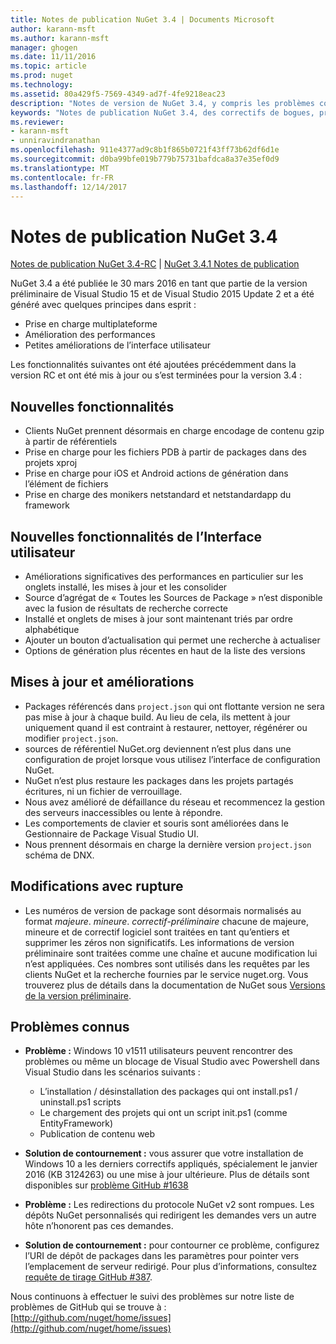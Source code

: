 ```yaml
---
title: Notes de publication NuGet 3.4 | Documents Microsoft
author: karann-msft
ms.author: karann-msft
manager: ghogen
ms.date: 11/11/2016
ms.topic: article
ms.prod: nuget
ms.technology: 
ms.assetid: 80a429f5-7569-4349-ad7f-4fe9218eac23
description: "Notes de version de NuGet 3.4, y compris les problèmes connus, les correctifs de bogues, les fonctionnalités ajoutées et dcr."
keywords: "Notes de publication NuGet 3.4, des correctifs de bogues, problèmes connus, ajouté des fonctionnalités, DCR"
ms.reviewer:
- karann-msft
- unniravindranathan
ms.openlocfilehash: 911e4377ad9c8b1f865b0721f43ff73b62df6d1e
ms.sourcegitcommit: d0ba99bfe019b779b75731bafdca8a37e35ef0d9
ms.translationtype: MT
ms.contentlocale: fr-FR
ms.lasthandoff: 12/14/2017
---
```

# <a name="nuget-34-release-notes"></a>Notes de publication NuGet 3.4

[Notes de publication NuGet 3.4-RC](../release-notes/nuget-3.4-RC.md) | [NuGet 3.4.1 Notes de publication](../release-notes/nuget-3.4.1.md)

NuGet 3.4 a été publiée le 30 mars 2016 en tant que partie de la version préliminaire de Visual Studio 15 et de Visual Studio 2015 Update 2 et a été généré avec quelques principes dans esprit :

*  Prise en charge multiplateforme
*  Amélioration des performances
*  Petites améliorations de l’interface utilisateur

Les fonctionnalités suivantes ont été ajoutées précédemment dans la version RC et ont été mis à jour ou s’est terminées pour la version 3.4 :

## <a name="new-features"></a>Nouvelles fonctionnalités

* Clients NuGet prennent désormais en charge encodage de contenu gzip à partir de référentiels
* Prise en charge pour les fichiers PDB à partir de packages dans des projets xproj
* Prise en charge pour iOS et Android actions de génération dans l’élément de fichiers
* Prise en charge des monikers netstandard et netstandardapp du framework

## <a name="new-user-interface-features"></a>Nouvelles fonctionnalités de l’Interface utilisateur

* Améliorations significatives des performances en particulier sur les onglets installé, les mises à jour et les consolider
* Source d’agrégat de « Toutes les Sources de Package » n’est disponible avec la fusion de résultats de recherche correcte
* Installé et onglets de mises à jour sont maintenant triés par ordre alphabétique
* Ajouter un bouton d’actualisation qui permet une recherche à actualiser
* Options de génération plus récentes en haut de la liste des versions

## <a name="updates-and-improvements"></a>Mises à jour et améliorations

* Packages référencés dans `project.json` qui ont flottante version ne sera pas mise à jour à chaque build. Au lieu de cela, ils mettent à jour uniquement quand il est contraint à restaurer, nettoyer, régénérer ou modifier `project.json`.
* sources de référentiel NuGet.org deviennent n’est plus dans une configuration de projet lorsque vous utilisez l’interface de configuration NuGet.
* NuGet n’est plus restaure les packages dans les projets partagés écritures, ni un fichier de verrouillage.
* Nous avez amélioré de défaillance du réseau et recommencez la gestion des serveurs inaccessibles ou lente à répondre.
* Les comportements de clavier et souris sont améliorées dans le Gestionnaire de Package Visual Studio UI.
* Nous prennent désormais en charge la dernière version `project.json` schéma de DNX.

## <a name="breaking-changes"></a>Modifications avec rupture

* Les numéros de version de package sont désormais normalisés au format *majeure*. *mineure*. *correctif*-*préliminaire* chacune de majeure, mineure et de correctif logiciel sont traitées en tant qu’entiers et supprimer les zéros non significatifs.  Les informations de version préliminaire sont traitées comme une chaîne et aucune modification lui n’est appliquées. Ces nombres sont utilisés dans les requêtes par les clients NuGet et la recherche fournies par le service nuget.org.  Vous trouverez plus de détails dans la documentation de NuGet sous [Versions de la version préliminaire](../create-packages/prerelease-packages.md).

## <a name="known-issues"></a>Problèmes connus

* **Problème :** Windows 10 v1511 utilisateurs peuvent rencontrer des problèmes ou même un blocage de Visual Studio avec Powershell dans Visual Studio dans les scénarios suivants :
    * L’installation / désinstallation des packages qui ont install.ps1 / uninstall.ps1 scripts
    * Le chargement des projets qui ont un script init.ps1 (comme EntityFramework)
    * Publication de contenu web

* **Solution de contournement :** vous assurer que votre installation de Windows 10 a les derniers correctifs appliqués, spécialement le janvier 2016 (KB 3124263) ou une mise à jour ultérieure.  Plus de détails sont disponibles sur [problème GitHub #1638](http://github.com/nuget/home/issues/1638)

* **Problème :** Les redirections du protocole NuGet v2 sont rompues.
Les dépôts NuGet personnalisés qui redirigent les demandes vers un autre hôte n’honorent pas ces demandes.
* **Solution de contournement :** pour contourner ce problème, configurez l’URI de dépôt de packages dans les paramètres pour pointer vers l’emplacement de serveur redirigé.
Pour plus d’informations, consultez [requête de tirage GitHub #387](https://github.com/NuGet/NuGet.Client/pull/387).

Nous continuons à effectuer le suivi des problèmes sur notre liste de problèmes de GitHub qui se trouve à : [http://github.com/nuget/home/issues](http://github.com/nuget/home/issues)